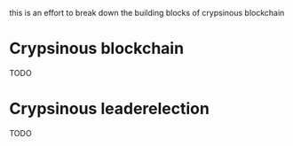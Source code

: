 this is an effort to break down the building blocks of crypsinous blockchain

# Crypsinous blockchain
TODO

# Crypsinous leaderelection
TODO

